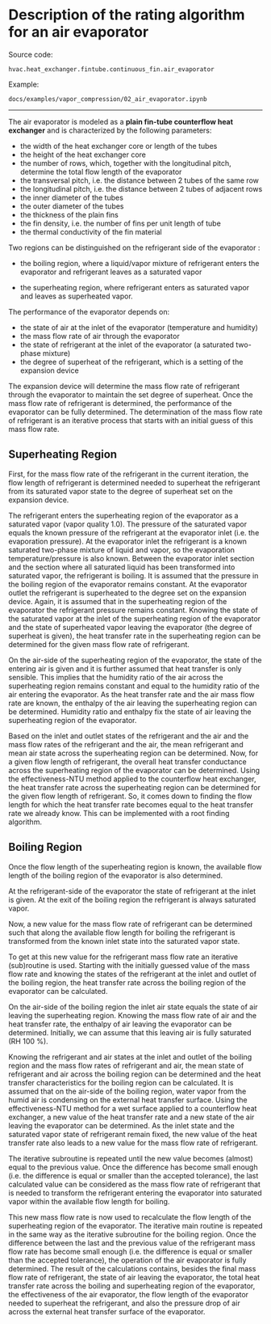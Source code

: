 # Description of the rating algorithm for an air evaporator

Source code:

```hvac.heat_exchanger.fintube.continuous_fin.air_evaporator```

Example:

```docs/examples/vapor_compression/02_air_evaporator.ipynb```

---

The air evaporator is modeled as a **plain fin-tube counterflow heat exchanger**
and is characterized by the following parameters:

- the width of the heat exchanger core or length of the tubes
- the height of the heat exchanger core
- the number of rows, which, together with the longitudinal pitch, determine 
  the total flow length of the evaporator
- the transversal pitch, i.e. the distance between 2 tubes of the same row
- the longitudinal pitch, i.e. the distance between 2 tubes of adjacent rows
- the inner diameter of the tubes
- the outer diameter of the tubes
- the thickness of the plain fins
- the fin density, i.e. the number of fins per unit length of tube
- the thermal conductivity of the fin material

Two regions can be distinguished on the refrigerant side of the evaporator :

- the boiling region, where a liquid/vapor mixture of refrigerant enters the 
  evaporator and refrigerant leaves as a saturated vapor

- the superheating region, where refrigerant enters as saturated vapor and 
  leaves as superheated vapor. 


The performance of the evaporator depends on:

- the state of air at the inlet of the evaporator (temperature and humidity)
- the mass flow rate of air through the evaporator
- the state of refrigerant at the inlet of the evaporator (a saturated two-phase
  mixture)
- the degree of superheat of the refrigerant, which is a setting of the 
  expansion device

The expansion device will determine the mass flow rate of refrigerant through 
the evaporator to maintain the set degree of superheat. Once the mass flow rate
of refrigerant is determined, the performance of the evaporator can be fully 
determined. The determination of the mass flow rate of refrigerant is an 
iterative process that starts with an initial guess of this mass flow rate.

## Superheating Region

First, for the mass flow rate of the refrigerant in the current iteration, the 
flow length of refrigerant is determined needed to superheat the refrigerant 
from its saturated vapor state to the degree of superheat set on the expansion 
device. 

The refrigerant enters the superheating region of the evaporator as a saturated 
vapor (vapor quality 1.0). The pressure of the saturated vapor equals the known 
pressure of the refrigerant at the evaporator inlet (i.e. the evaporation 
pressure). 
At the evaporator inlet the refrigerant is a known saturated two-phase mixture of 
liquid and vapor, so the evaporation temperature/pressure is also known. Between
the evaporator inlet section and the section where all saturated liquid has been
transformed into saturated vapor, the refrigerant is boiling. It is assumed that
the pressure in the boiling region of the evaporator remains constant. 
At the evaporator outlet the refrigerant is superheated to the degree set on the
expansion device. Again, it is assumed that in the superheating region of the 
evaporator the refrigerant pressure remains constant. Knowing the state of the 
saturated vapor at the inlet of the superheating region of the evaporator and 
the state of superheated vapor leaving the evaporator (the degree of superheat 
is given), the heat transfer rate in the superheating region can be determined 
for the given mass flow rate of refrigerant.

On the air-side of the superheating region of the evaporator, the state of the 
entering air is given and it is further assumed that heat transfer is only 
sensible. This implies that the humidity ratio of the air across the 
superheating region remains constant and equal to the humidity ratio of the air 
entering the evaporator. As the heat transfer rate and the air mass flow rate 
are known, the enthalpy of the air leaving the superheating region can
be determined. Humidity ratio and enthalpy fix the state of air leaving the 
superheating region of the evaporator.

Based on the inlet and outlet states of the refrigerant and the air and the mass
flow rates of the refrigerant and the air, the mean refrigerant and mean air 
state across the superheating region can be determined. 
Now, for a given flow length of refrigerant, the overall heat transfer 
conductance across the superheating region of the evaporator can be determined. 
Using the effectiveness-NTU method applied to the counterflow heat exchanger, 
the heat transfer rate across the superheating region can be determined for the 
given flow length of refrigerant. So, it comes down to finding the flow length 
for which the heat transfer rate becomes equal to the heat transfer rate we 
already know. This can be implemented with a root finding algorithm.

## Boiling Region

Once the flow length of the superheating region is known, the available flow 
length of the boiling region of the evaporator is also determined. 

At the refrigerant-side of the evaporator the state of refrigerant at the inlet 
is given. At the exit of the boiling region the refrigerant is always saturated 
vapor. 

Now, a new value for the mass flow rate of refrigerant can be determined such 
that along the available flow length for boiling the refrigerant is transformed 
from the known inlet state into the saturated vapor state. 

To get at this new value for the refrigerant mass flow rate an iterative 
(sub)routine is used. Starting with the initially guessed value of the mass flow
rate and knowing the states of the refrigerant at the inlet and outlet of the 
boiling region, the heat transfer rate across the boiling region of the 
evaporator can be calculated. 

On the air-side of the boiling region the inlet air state equals the state of 
air leaving the superheating region. Knowing the mass flow rate of air and the 
heat transfer rate, the enthalpy of air leaving the evaporator can be determined.
Initially, we can assume that this leaving air is fully saturated (RH 100 %). 

Knowing the refrigerant and air states at the inlet and outlet of the boiling 
region and the mass flow rates of refrigerant and air, the mean state of 
refrigerant and air across the boiling region can be determined and the heat 
transfer characteristics for the boiling region can be calculated. It is assumed
that on the air-side of the boiling region, water vapor from the humid air is 
condensing on the external heat transfer surface. Using the effectiveness-NTU 
method for a wet surface applied to a counterflow heat exchanger, a new value of
the heat transfer rate and a new state of the air leaving the evaporator can be 
determined. As the inlet state and the saturated vapor state of refrigerant 
remain fixed, the new value of the heat transfer rate also leads to a new value 
for the mass flow rate of refrigerant. 

The iterative subroutine is repeated until the new value becomes (almost) equal 
to the previous value. Once the difference has become small enough (i.e. the 
difference is equal or smaller than the accepted tolerance), the last calculated
value can be considered as the mass flow rate of refrigerant that is needed to 
transform the refrigerant entering the evaporator into saturated vapor within 
the available flow length for boiling. 

This new mass flow rate is now used to recalculate the flow length of the 
superheating region of the evaporator. The iterative main routine is repeated in
the same way as the iterative subroutine for the boiling region. Once the 
difference between the last and the previous value of the refrigerant mass flow 
rate has become small enough (i.e. the difference is equal or smaller than the 
accepted tolerance), the operation of the air evaporator is fully determined. 
The result of the calculations contains, besides the final mass flow rate of 
refrigerant, the state of air leaving the evaporator, the total heat transfer 
rate across the boiling and superheating region of the evaporator, the 
effectiveness of the air evaporator, the flow length of the evaporator needed to
superheat the refrigerant, and also the pressure drop of air across the external
heat transfer surface of the evaporator.

